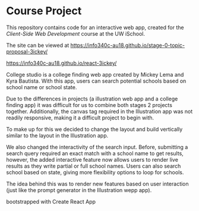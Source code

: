 # Course Project

This repository contains code for an interactive web app, created for the _Client-Side Web Development_ course at the UW iSchool.

The site can be viewed at <https://info340c-au18.github.io/stage-0-topic-proposal-3ickey/>

https://info340c-au18.github.io/react-3ickey/

College studio is a college finding web app created by Mickey Lema and Kyra Bautista.
With this app, users can search potential schools based on school name or school state.

Due to the differences in projects (a illustration web app and a college finding app) 
it was difficult for us to combine both stages 2 projects together. 
Additionally, the canvas tag required in the Illustration app was not readily responsive, making it a difficult project to begin with. 

To make up for this we decided to change the layout and build vertically similar to the layout in the Illustration app. 

We also changed the interactivity of the search input. Before, submitting a search query required an exact match with a school name to get results, however, the added interactive feature now allows users to render live results as they write partial or full school names. Users can also search school based on state, giving more flexibility options to loop for schools.

The idea behind this was to render new features based on user interaction (just like the prompt generator in the Illustration wepp app).

bootstrapped with Create React App